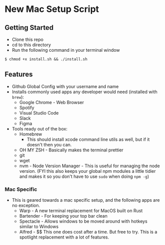 # New Mac Setup Script

## Getting Started

- Clone this repo
- cd to this directory
- Run the following command in your terminal window

```shell
$ chmod +x install.sh && ./install.sh
```

## Features

- Github Global Config with your username and name
- Installs commonly used apps any developer would need (installed with `brew`):
  - Google Chrome - Web Browser
  - Spotify
  - Visual Studio Code
  - Slack
  - Figma
- Tools ready out of the box:
  - Homebrew
    - This should install xcode command line utils as well, but if it doesn't then you can.
  - OH MY ZSH - Basically makes the terminal prettier
  - git
  - wget
  - nvm - Node Version Manager - This is useful for managing the node version. (FYI this also keeps your global npm modules a little tidier and makes it so you don't have to use `sudo` when doing `npm -g`)

### Mac Specific

- This is geared towards a mac specific setup, and the following apps are no exception.
  - Warp - A new terminal replacement for MacOS built on Rust
  - Bartender - For keeping your top bar clean
  - Spectacle - Allows windows to be moved around with hotkeys similar to Windows
  - Alfred - $$ This one does cost after a time. But free to try. This is a spotlight replacement with a lot of features.

